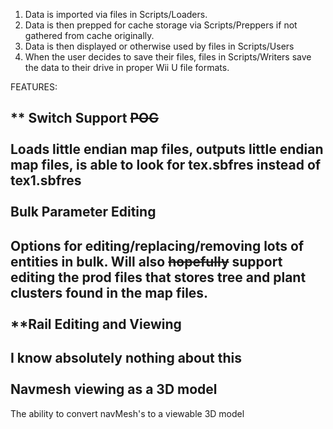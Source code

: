 1. Data is imported via files in Scripts/Loaders.  
2. Data is then prepped for cache storage via Scripts/Preppers if not gathered from cache originally.  
3. Data is then displayed or otherwise used by files in Scripts/Users
4. When the user decides to save their files, files in Scripts/Writers save the data to their drive in proper Wii U file formats.





FEATURES:

 ** Switch Support ~~POG~~
 <br><br>
 Loads little endian map files, outputs little endian map files, is able to look for tex.sbfres instead of tex1.sbfres
 <br><br>
 Bulk Parameter Editing
 --------------
 Options for editing/replacing/removing lots of entities in bulk. Will also ~~hopefully~~ support editing the prod files that stores tree and plant clusters found in the map files.
 <br><br>
 **Rail Editing and Viewing
 --------------
 I know absolutely nothing about this
 <br><br>
 Navmesh viewing as a 3D model
 --------------
 The ability to convert navMesh's to a viewable 3D model
